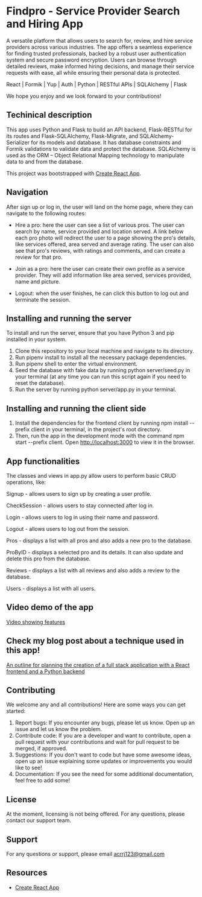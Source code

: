# Findpro - Service Provider Search and Hiring App
A versatile platform that allows users to search for, review, and hire service providers across various industries. The app offers a seamless experience for finding trusted professionals, backed by a robust user authentication system and secure password encryption. Users can browse through detailed reviews, make informed hiring decisions, and manage their service requests with ease, all while ensuring their personal data is protected.

React | Formik | Yup | Auth | Python | RESTful APIs | SQLAlchemy | Flask

We hope you enjoy and we look forward to your contributions!

## Techinical description
This app uses Python and Flask to build an API backend, Flask-RESTful for its routes and Flask-SQLAlchemy, Flask-Migrate, and SQLAlchemy-Serializer for its models and database. It has database constraints and Formik validations to validate data and protect the database. SQLAlchemy is used as the ORM – Object Relational Mapping technology to manipulate data to and from the database. 

This project was bootstrapped with [Create React App](https://github.com/facebook/create-react-app).

## Navigation
After sign up or log in, the user will land on the home page, where they can navigate to the following routes:

- Hire a pro: here the user can see a list of various pros. The user can search by name, service provided and location served. A link below each pro photo will redirect the user to a page showing the pro's details, like services offered, area served and average rating. The user can also see that pro's reviews, with ratings and comments, and can create a review for that pro.

- Join as a pro: here the user can create their own profile as a service provider. They will add information like area served, services provided, name and picture.

- Logout: when the user finishes, he can click this button to log out and terminate the session.

## Installing and running the server
To install and run the server, ensure that you have Python 3 and pip installed in your system.
1. Clone this repository to your local machine and navigate to its directory.
2. Run pipenv install to install all the necessary package dependencies.
3. Run pipenv shell to enter the virtual environment.
4. Seed the database with fake data by running python server/seed.py in your terminal (at any time you can run this script again if you need to reset the database).
5. Run the server by running python server/app.py in your terminal.

## Installing and running the client side
1. Install the dependencies for the frontend client by running npm install --prefix client in your terminal, in the project's root directory.
2. Then, run the app in the development mode with the command npm start --prefix client. Open [http://localhost:3000](http://localhost:3000) to view it in the browser.

## App functionalities
The classes and views in app.py allow users to perform basic CRUD operations, like: 

Signup - allows users to sign up by creating a user profile.

CheckSession - allows users to stay connected after log in. 

Login - allows users to log in using their name and password.

Logout - allows users to log out from the session.

Pros - displays a list with all pros and also adds a new pro to the database.

ProByID - displays a selected pro and its details. It can also update and delete this pro from the database.

Reviews - displays a list with all reviews and also adds a review to the database.

Users - displays a list with all users.

## Video demo of the app
[Video showing features](https://www.loom.com/share/15979e0da48d4ee8bbc7216940384050?sid=8a43bbf4-4e8f-4126-aa33-10603fa421a6)

## Check my blog post about a technique used in this app! 
[An outline for planning the creation of a full stack application with a React frontend and a Python backend](https://medium.com/@anna-cole/an-outline-for-planning-the-creation-of-a-full-stack-application-with-a-react-frontend-and-a-python-57b47d46165a)

## Contributing
We welcome any and all contributions! Here are some ways you can get started:
1. Report bugs: If you encounter any bugs, please let us know. Open up an issue and let us know the problem.
2. Contribute code: If you are a developer and want to contribute, open a pull request with your contributions and wait for pull request to be merged, if approved. 
3. Suggestions: If you don't want to code but have some awesome ideas, open up an issue explaining some updates or improvements you would like to see!
4. Documentation: If you see the need for some additional documentation, feel free to add some!

## License
At the moment, licensing is not being offered. For any questions, please contact our support team.

## Support
For any questions or support, please email acrrj123@gmail.com

## Resources
- [Create React App](https://github.com/facebook/create-react-app)



